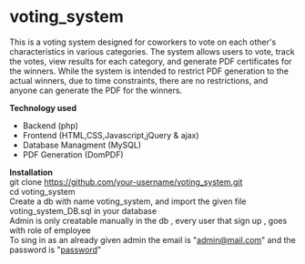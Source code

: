 # voting_system 
This is a voting system designed for coworkers to vote on each other's characteristics in various categories. The system allows users to vote, track the votes, view results for each category, and generate PDF certificates for the winners. While the system is intended to restrict PDF generation to the actual winners, due to time constraints, there are no restrictions, and anyone can generate the PDF for the winners.

<b>Technology used</b>
* Backend (php)
* Frontend (HTML,CSS,Javascript,jQuery & ajax)
* Database Managment (MySQL)
* PDF Generation (DomPDF)
  
<b>Installation</b><br>
git clone https://github.com/your-username/voting_system.git <br>
cd voting_system <br>
Create a db with name voting_system, and import the given file voting_system_DB.sql in your database<br>
Admin is only creatable manually in the db , every user that sign up , goes with role of employee<br>
To sing in as an already given admin the email is "<u>admin@mail.com</u>" and the password is "<u>password</u>"
